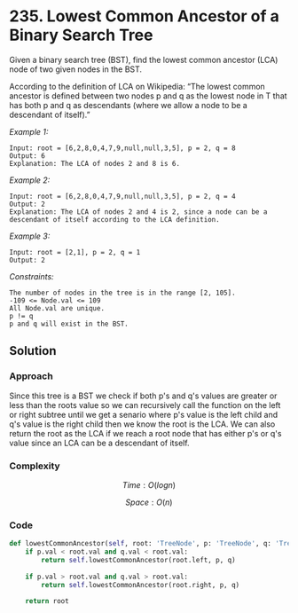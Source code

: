 # 235. Lowest Common Ancestor of a Binary Search Tree
Given a binary search tree (BST), find the lowest common ancestor (LCA) node of two given nodes in the BST.

According to the definition of LCA on Wikipedia: “The lowest common ancestor is defined between two nodes p and q as the lowest node in T that has both p and q as descendants (where we allow a node to be a descendant of itself).”

*Example 1:*

```
Input: root = [6,2,8,0,4,7,9,null,null,3,5], p = 2, q = 8
Output: 6
Explanation: The LCA of nodes 2 and 8 is 6.
```

*Example 2:*

```
Input: root = [6,2,8,0,4,7,9,null,null,3,5], p = 2, q = 4
Output: 2
Explanation: The LCA of nodes 2 and 4 is 2, since a node can be a descendant of itself according to the LCA definition.
```

*Example 3:*

```
Input: root = [2,1], p = 2, q = 1
Output: 2
```

*Constraints:*

```
The number of nodes in the tree is in the range [2, 105].
-109 <= Node.val <= 109
All Node.val are unique.
p != q
p and q will exist in the BST.
```

## Solution

### Approach

Since this tree is a BST we check if both p's and q's values are greater or less than the roots value so we can recursively call the function on the left or right subtree until we get a senario where p's value is the left child and q's value is the right child then we know the root is the LCA. We can also return the root as the LCA if we reach a root node that has either p's or q's value since an LCA can be a descendant of itself.

### Complexity

$$Time: O(logn)$$

$$Space: O(n)$$

### Code
```py
def lowestCommonAncestor(self, root: 'TreeNode', p: 'TreeNode', q: 'TreeNode') -> 'TreeNode':
    if p.val < root.val and q.val < root.val:
        return self.lowestCommonAncestor(root.left, p, q)
    
    if p.val > root.val and q.val > root.val:
        return self.lowestCommonAncestor(root.right, p, q)
    
    return root
```